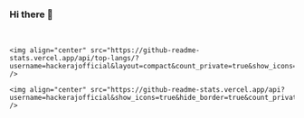 ### Hi there 👋

<!--
**HackerajOfficial/HackerajOfficial** is a ✨ _special_ ✨ repository because its `README.md` (this file) appears on your GitHub profile.

Here are some ideas to get you started:

- 🔭 I’m currently working on ...
- 🌱 I’m currently learning ...
- 👯 I’m looking to collaborate on ...
- 🤔 I’m looking for help with ...
- 💬 Ask me about ...
- 📫 How to reach me: ...
- 😄 Pronouns: ...
- ⚡ Fun fact: ...
-->


<div>

  <br />

  <p align="center" color=#c36587 background-color=#332e39>

    <img align="center" src="https://github-readme-stats.vercel.app/api/top-langs/?username=hackerajofficial&layout=compact&count_private=true&show_icons=true&theme=dracula" />

  </p>

  <p align="center" color=#c36587 background-color=#332e39">

    <img align="center" src="https://github-readme-stats.vercel.app/api?username=hackerajofficial&show_icons=true&hide_border=true&count_private=true&show_icons=true&theme=dracula" />

  </p>

</div>



